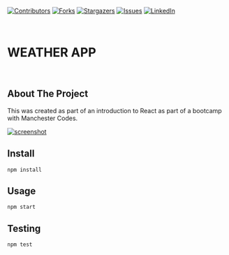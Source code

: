<!-- PROJECT SHIELDS -->
<!--
*** I'm using markdown "reference style" links for readability.
*** Reference links are enclosed in brackets [ ] instead of parentheses ( ).
*** See the bottom of this document for the declaration of the reference variables
*** for contributors-url, forks-url, etc. This is an optional, concise syntax you may use.
*** https://www.markdownguide.org/basic-syntax/#reference-style-links
-->

[![Contributors][contributors-shield]][contributors-url]
[![Forks][forks-shield]][forks-url]
[![Stargazers][stars-shield]][stars-url]
[![Issues][issues-shield]][issues-url]
[![LinkedIn][linkedin-shield]][linkedin-url]

<br />
<p align="center">
  <h1 style="text-transform: uppercase;">Weather App</h1>
</p>
<br />

## About The Project

This was created as part of an introduction to React as part of a bootcamp with Manchester Codes.

<a href="https://ghostphayce-weather-app.herokuapp.com/"><img src="http://ghostphayce.tv/wp-content/uploads/2021/10/weather-app.png" alt="screenshot" border="0"></a>

## Install

```
npm install
```

## Usage

```
npm start
```

## Testing

```
npm test
```

<!-- MARKDOWN LINKS & IMAGES -->

[contributors-shield]: https://img.shields.io/github/contributors/GhostPhayce/weather-app.svg?style=for-the-badge
[contributors-url]: https://github.com/GhostPhayce/weather-app/graphs/contributors
[forks-shield]: https://img.shields.io/github/forks/GhostPhayce/weather-app.svg?style=for-the-badge
[forks-url]: https://github.com/GhostPhayce/weather-app/network/members
[stars-shield]: https://img.shields.io/github/stars/GhostPhayce/weather-app.svg?style=for-the-badge
[stars-url]: https://github.com/GhostPhayce/weather-app/stargazers
[issues-shield]: https://img.shields.io/github/issues/GhostPhayce/weather-app.svg?style=for-the-badge
[issues-url]: https://github.com/GhostPhayce/weather-app/issues
[license-shield]: https://img.shields.io/github/license/GhostPhayce/weather-app.svg?style=for-the-badge
[license-url]: https://github.com/GhostPhayce/weather-app/blob/master/LICENSE.txt
[linkedin-shield]: https://img.shields.io/badge/-LinkedIn-black.svg?style=for-the-badge&logo=linkedin&colorB=555
[linkedin-url]: https://www.linkedin.com/in/thomas-ramsden-95894013b

